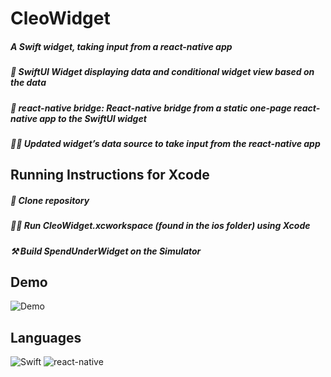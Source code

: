 # CleoWidget

<h5 align="left">
A Swift widget, taking input from a react-native app

<h5 align="left">
 💨 SwiftUI Widget displaying data and conditional widget view based on the data  
<h5 align="left">
 🌉 react-native bridge: React-native bridge from a static one-page react-native app to the SwiftUI widget
<h5 align="left">
 👩‍💻 Updated widget’s data source to take input from the react-native app
</p>

## Running Instructions for Xcode
<h5 align="left">
</p>
 👯 Clone repository
<h5 align="left">
</p>
 🏃‍♀️ Run CleoWidget.xcworkspace (found in the ios folder) using Xcode
<h5 align="left">
</p>
 ⚒ Build SpendUnderWidget on the Simulator 
</p>


## Demo
![Demo](https://media.giphy.com/media/t5dl7A8CIxvRN3ZVvc/giphy.gif)


## Languages
<p float="left">
<img alt="Swift" src="https://img.shields.io/badge/-Swift-lightgrey?style=for-the-badge&logo=swift&logoColor=orange"/>
<img alt="react-native" src="https://img.shields.io/badge/-react--native-blue?style=for-the-badge&logo=react-native&logoColor=blue"/>
</p>
